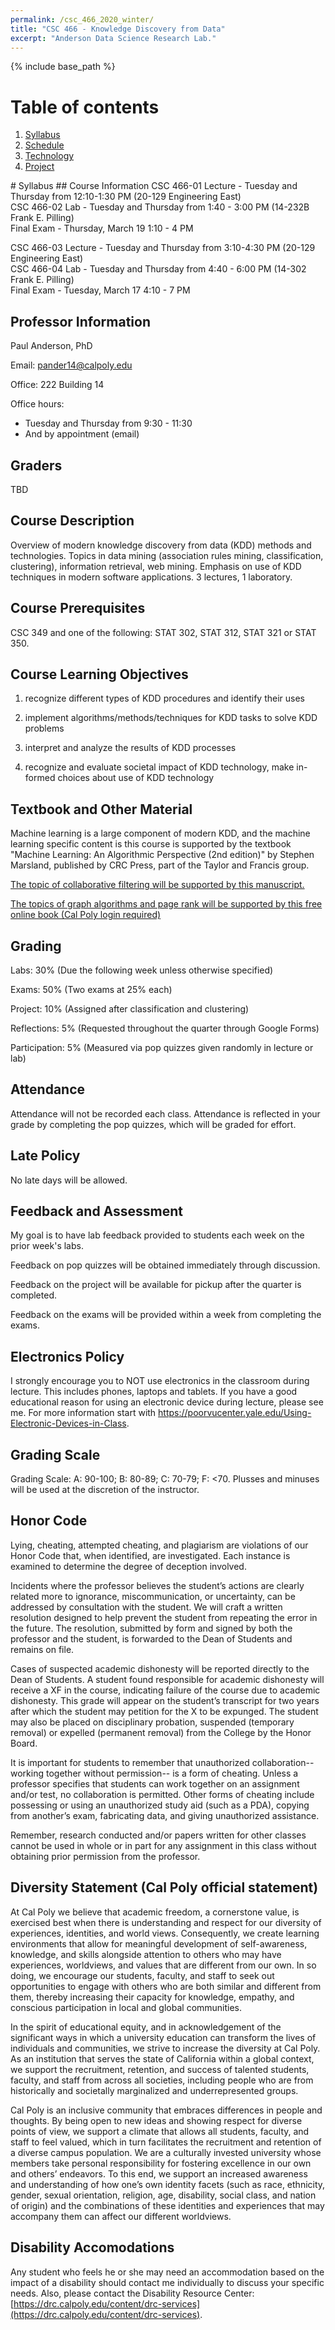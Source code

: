 ```yaml
---
permalink: /csc_466_2020_winter/
title: "CSC 466 - Knowledge Discovery from Data"
excerpt: "Anderson Data Science Research Lab."
---
```


{% include base_path %}

# Table of contents
1. [Syllabus](/csc_466_2020_winter/)
2. [Schedule](/csc_466_2020_winter/schedule/)
3. [Technology](/csc_466_2020_winter/technology/)
4. [Project](/csc_466_2020_winter/project/)

<a name="syllabus"/>
# Syllabus
## Course Information
CSC 466-01 Lecture - Tuesday and Thursday from 12:10-1:30 PM (20-129 Engineering East)
<br>
CSC 466-02 Lab - Tuesday and Thursday from 1:40 - 3:00 PM (14-232B Frank E. Pilling)
<br>
Final Exam - Thursday, March 19 1:10 - 4 PM

CSC 466-03 Lecture - Tuesday and Thursday from 3:10-4:30 PM (20-129 Engineering East)
<br>
CSC 466-04 Lab - Tuesday and Thursday from 4:40 - 6:00 PM (14-302 Frank E. Pilling)
<br>
Final Exam - Tuesday, March 17 4:10 - 7 PM

## Professor Information
Paul Anderson, PhD

Email: pander14@calpoly.edu

Office: 222 Building 14

Office hours:
* Tuesday and Thursday from 9:30 - 11:30
* And by appointment (email)

## Graders
TBD

## Course Description
Overview of modern knowledge discovery from data (KDD) methods and technologies. Topics in data mining (association rules mining, classification, clustering), information retrieval, web mining. Emphasis on use of KDD techniques in modern software applications. 3 lectures, 1 laboratory.

## Course Prerequisites
CSC 349 and one of the following: STAT 302, STAT 312, STAT 321 or STAT 350.

## Course Learning Objectives
1. recognize different types of KDD procedures and identify their uses

2. implement algorithms/methods/techniques for KDD tasks to solve KDD problems

3. interpret and analyze the results of KDD processes

4. recognize and evaluate societal impact of KDD technology, make in-formed choices about use of KDD technology

## Textbook and Other Material
Machine learning is a large component of modern KDD, and the machine learning specific content is this course is supported by the textbook "Machine Learning: An Algorithmic Perspective (2nd edition)" by Stephen Marsland, published by CRC Press, part of the Taylor and Francis group.

<a href="/csc_466_2020_winter/CF_AdaptiveWeb_2006.pdf">The topic of collaborative filtering will be supported by this manuscript.</a>

<a href="https://learning.oreilly.com/library/view/graph-algorithms/9781492047674/">The topics of graph algorithms and page rank will be supported by this free online book (Cal Poly login required)</a>

## Grading
Labs: 30% (Due the following week unless otherwise specified)

Exams: 50% (Two exams at 25% each)

Project: 10% (Assigned after classification and clustering)

Reflections: 5% (Requested throughout the quarter through Google Forms)

Participation: 5% (Measured via pop quizzes given randomly in lecture or lab)

## Attendance
Attendance will not be recorded each class. Attendance is reflected in your grade by
completing the pop quizzes, which will be graded for effort.

## Late Policy
No late days will be allowed.

## Feedback and Assessment
My goal is to have lab feedback provided to students each week on the prior week's labs.

Feedback on pop quizzes will be obtained immediately through discussion.

Feedback on the project will be available for pickup after the quarter is completed.

Feedback on the exams will be provided within a week from completing the exams.

## Electronics Policy
I strongly encourage you to NOT use electronics in the classroom during lecture.
This includes phones, laptops and tablets.  If you have a good
educational reason for using an electronic device during lecture, please
see me. For more information start with <a href="https://poorvucenter.yale.edu/Using-Electronic-Devices-in-Class">https://poorvucenter.yale.edu/Using-Electronic-Devices-in-Class</a>.

## Grading Scale
Grading Scale: A: 90-100; B: 80-89; C: 70-79; F: <70. Plusses and minuses will be used at the discretion of the instructor.

## Honor Code
Lying, cheating, attempted cheating, and plagiarism are violations of our Honor Code that, when identified, are investigated. Each instance is examined to determine the degree of deception involved.

Incidents where the professor believes the student’s actions are clearly related more to ignorance, miscommunication, or uncertainty, can be addressed by consultation with the student. We will craft a written resolution designed to help prevent the student from repeating the error in the future. The resolution, submitted by form and signed by both the professor and the student, is forwarded to the Dean of Students and remains on file.

Cases of suspected academic dishonesty will be reported directly to the Dean of Students. A student found responsible for academic dishonesty will receive a XF in the course, indicating failure of the course due to academic dishonesty. This grade will appear on the student’s transcript for two years after which the student may petition for the X to be expunged. The student may also be placed on disciplinary probation, suspended (temporary removal) or expelled (permanent removal) from the College by the Honor Board.

It is important for students to remember that unauthorized collaboration--working together without permission-- is a form of cheating. Unless a professor specifies that students can work together on an assignment and/or test, no collaboration is permitted. Other forms of cheating include possessing or using an unauthorized study aid (such as a PDA), copying from another’s exam, fabricating data, and giving unauthorized assistance.

Remember, research conducted and/or papers written for other classes cannot be used in whole or in part for any assignment in this class without obtaining prior permission from the professor.

## Diversity Statement (Cal Poly official statement)
At Cal Poly we believe that academic freedom, a cornerstone value, is exercised best when there is understanding and respect for our diversity of experiences, identities, and world views. Consequently, we create learning environments that allow for meaningful development of self-awareness, knowledge, and skills alongside attention to others who may have experiences, worldviews, and values that are different from our own. In so doing, we encourage our students, faculty, and staff to seek out opportunities to engage with others who are both similar and different from them, thereby increasing their capacity for knowledge, empathy, and conscious participation in local and global communities.

In the spirit of educational equity, and in acknowledgement of the significant ways in which a university education can transform the lives of individuals and communities, we strive to increase the diversity at Cal Poly. As an institution that serves the state of California within a global context, we support the recruitment, retention, and success of talented students, faculty, and staff from across all societies, including people who are from historically and societally marginalized and underrepresented groups.

Cal Poly is an inclusive community that embraces differences in people and thoughts. By being open to new ideas and showing respect for diverse points of view, we support a climate that allows all students, faculty, and staff to feel valued, which in turn facilitates the recruitment and retention of a diverse campus population. We are a culturally invested university whose members take personal responsibility for fostering excellence in our own and others’ endeavors. To this end, we support an increased awareness and understanding of how one’s own identity facets (such as race, ethnicity, gender, sexual orientation, religion, age, disability, social class, and nation of origin) and the combinations of these identities and experiences that may accompany them can affect our different worldviews.

## Disability Accomodations
Any student who feels he or she may need an accommodation based on the impact of a disability should contact me individually to discuss your specific needs. Also, please contact the Disability Resource Center: [https://drc.calpoly.edu/content/drc-services](https://drc.calpoly.edu/content/drc-services).
